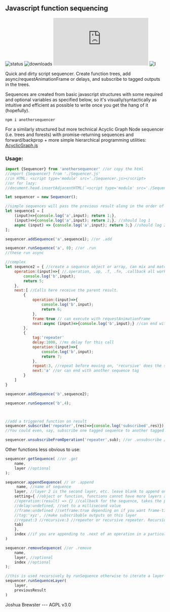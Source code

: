 ## Javascript function sequencing

![status](https://img.shields.io/npm/v/anothersequencer.svg) 
![downloads](https://img.shields.io/npm/dt/anothersequencer.svg)
![size](https://img.shields.io/github/size/brainsatplay/Sequencer.js/Sequencer.js)
![l](https://img.shields.io/npm/l/anothersequencer)

Quick and dirty script sequencer. Create function trees, add async/requestAnimationFrame or delays, and subscribe to tagged outputs in the trees. 

Sequences are created from basic javascript structures with some required and optional variables as specified below, so it's visually/syntactically as intuitive and efficient as possible to write once you get the hang of it (hopefully).
 
`npm i anothersequencer`

For a similarly structured but more technical Acyclic Graph Node sequencer (i.e. trees and forests) with promise-returning sequences and forward/backprop + more simple hierarchical programming utilities: [AcyclicGraph.js](https://github.com/brainsatplay/acyclicgraph.js)

### Usage:
```js
import {Sequencer} from 'anothersequencer' //or copy the html
//import {Sequencer} from './Sequencer.js'
//in HTML: <script type='module' src='./Sequencer.js></script>
//or for lazy: 
//document.head.insertAdjacentHTML(`<script type='module' src='./Sequencer.js></script>`)

let sequencer = new Sequencer();

//simple sequences will pass the previous result along in the order of the array
let sequence1 = [ 
    (input)=>{console.log('a',input); return 1;},
    (input)=>{console.log('a',input); return 2;}, //should log 1
    async (input) => {console.log('a',input); return 3;} //should log 2
];

sequencer.addSequence('a',sequence1); //or .add

sequencer.runSequence('a', 0); //or .run 
//these run async

//complex
let sequence2 = { //create a sequence object or array, can mix and match for each layer as well
    operation:(input)=>{ //.operation, .op, .f, .fn, .callback all work
        console.log('b',input);
        return 5;
    },
    next:[ //Calls here receive the parent result.
        {
            operation:(input)=>{
                console.log('b',input);
                return 6;
            },
            frame:true // can execute with requestAnimationFrame
            next:async (input)=>{console.log('b',input);} //can end with a function
        },
        {
            tag:'repeater'
            delay:1000, //ms delay for this call
            operation:(input)=>{
                console.log('b',input);
                return 7;
            },
            repeat:3, //repeat before moving on, 'recursive' does the same but passes the repeater output back to itself rather than the parent input
            next:'a' //or can end with another sequence tag
        }
    ]
}

sequencer.addSequence('b',sequence2);

sequencer.runSequence('b',4);
```

```js


//add a triggered function on result
sequencer.subscribe('repeater',(res)=>{console.log('subscribed',res)});
//You could even, say, subscribe one tagged sequence to another tagged sequence.

sequencer.unsubscribeFromOperation('repeater',sub); //or .unsubscribe //leave sub blank to remove all triggers. 

```

Other functions less obvious to use:

```js
sequencer.getSequence( //or .get
    name,
    layer //optional
);
```
```js
sequencer.appendSequence( // or .append
     name, //name of sequence
    layer, //layer 2 is the second layer, etc. leave blank to append on first layer
    setting={ //object or function, functions cannot have more layers added
    //operation:(result) => {} //callback for the sequence, takes the previous result
    //delay:undefined, //set to a millisecond value
    //frame:undefined //setframe:true depending on if you want frame-timed async (which won't run if you are outside of the browser context)
    //tag:'xyz', //make subscribable outputs on this layer
    //repeat:3 //recursive:3 //repeater or recursive repeater. Recursion passes this layer's output back in rather than the parent layer
    tab)
    }, 
    index //if you are appending to .next of an operation in a particular sequence layer you can use  this. Leave blank to just add the setting to the specified layer instead
)
```
```js
sequencer.removeSequence( //or .remove
    name,
    layer, //optional
    index //optional
);
```
```js
//this is used recursively by runSequence otherwise to iterate a layer
sequencer.runSequenceLayer(
    layer,
    previousResult
)
```

Joshua Brewster  ---   AGPL v3.0
